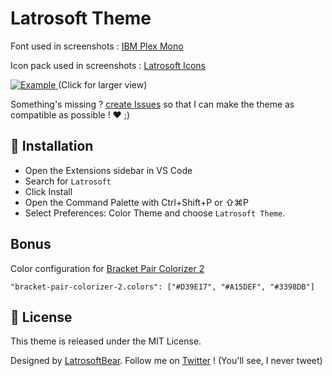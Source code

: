 # Latrosoft Theme

Font used in screenshots : [IBM Plex Mono](https://www.ibm.com/plex/)

Icon pack used in screenshots : [Latrosoft Icons](https://marketplace.visualstudio.com/items?itemName=LatrosoftBear.Latrosofticons)

<a href="https://raw.githubusercontent.com/LatrosoftBear/Latrosoft-theme/master/assets/themes.png" target="_BLANK">
<img alt="Example" src="https://raw.githubusercontent.com/LatrosoftBear/Latrosoft-theme/master/assets/themes.png">
</a>
(Click for larger view)

Something's missing ? [create Issues](https://github.com/LatrosoftBear/LatrosoftTheme/issues) so that I can make the theme as compatible as possible ! ❤️ ;)

## 🚀 Installation

- Open the Extensions sidebar in VS Code
- Search for `Latrosoft`
- Click Install
- Open the Command Palette with Ctrl+Shift+P or ⇧⌘P
- Select Preferences: Color Theme and choose `Latrosoft Theme`.

## Bonus

Color configuration for [Bracket Pair Colorizer 2](https://marketplace.visualstudio.com/items?itemName=CoenraadS.bracket-pair-colorizer-2)

```
"bracket-pair-colorizer-2.colors": ["#D39E17", "#A15DEF", "#3398DB"]
```

## 📄 License

This theme is released under the MIT License.

Designed by [LatrosoftBear](https://github.com/LatrosoftBear).
Follow me on [Twitter](https://twitter.com/Latrosoft__Bear) ! (You'll see, I never tweet)
